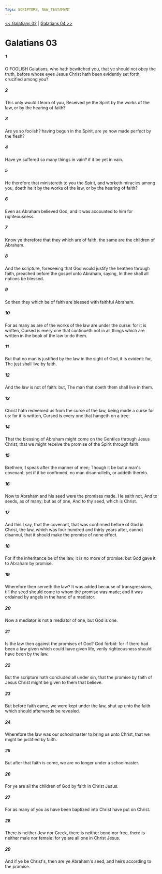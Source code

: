 ```yaml
---
Tags: SCRIPTURE, NEW_TESTAMENT
---
```


[<< Galatians 02](NEW_TESTAMENT/09_Galatians/Galatians_02.md) | [Galatians 04 >>](NEW_TESTAMENT/09_Galatians/Galatians_04.md)

# Galatians 03

##### 1
 O FOOLISH Galatians, who hath bewitched you, that ye should not obey the truth, before whose eyes Jesus Christ hath been evidently set forth, crucified among you?
##### 2
 This only would I learn of you, Received ye the Spirit by the works of the law, or by the hearing of faith?
##### 3
 Are ye so foolish? having begun in the Spirit, are ye now made perfect by the flesh?
##### 4
 Have ye suffered so many things in vain? if it be yet in vain.
##### 5
 He therefore that ministereth to you the Spirit, and worketh miracles among you, doeth he it by the works of the law, or by the hearing of faith?
##### 6
 Even as Abraham believed God, and it was accounted to him for righteousness.
##### 7
 Know ye therefore that they which are of faith, the same are the children of Abraham.
##### 8
 And the scripture, foreseeing that God would justify the heathen through faith, preached before the gospel unto Abraham, saying, In thee shall all nations be blessed.
##### 9
 So then they which be of faith are blessed with faithful Abraham.
##### 10
 For as many as are of the works of the law are under the curse: for it is written, Cursed is every one that continueth not in all things which are written in the book of the law to do them.
##### 11
 But that no man is justified by the law in the sight of God, it is evident: for, The just shall live by faith.
##### 12
 And the law is not of faith: but, The man that doeth them shall live in them.
##### 13
 Christ hath redeemed us from the curse of the law, being made a curse for us: for it is written, Cursed is every one that hangeth on a tree:
##### 14
 That the blessing of Abraham might come on the Gentiles through Jesus Christ; that we might receive the promise of the Spirit through faith.
##### 15
 Brethren, I speak after the manner of men; Though it be but a man's covenant, yet if it be confirmed, no man disannulleth, or addeth thereto.
##### 16
 Now to Abraham and his seed were the promises made. He saith not, And to seeds, as of many; but as of one, And to thy seed, which is Christ.
##### 17
 And this I say, that the covenant, that was confirmed before of God in Christ, the law, which was four hundred and thirty years after, cannot disannul, that it should make the promise of none effect.
##### 18
 For if the inheritance be of the law, it is no more of promise: but God gave it to Abraham by promise.
##### 19
 Wherefore then serveth the law? It was added because of transgressions, till the seed should come to whom the promise was made; and it was ordained by angels in the hand of a mediator.
##### 20
 Now a mediator is not a mediator of one, but God is one.
##### 21
 Is the law then against the promises of God? God forbid: for if there had been a law given which could have given life, verily righteousness should have been by the law.
##### 22
 But the scripture hath concluded all under sin, that the promise by faith of Jesus Christ might be given to them that believe.
##### 23
 But before faith came, we were kept under the law, shut up unto the faith which should afterwards be revealed.
##### 24
 Wherefore the law was our schoolmaster to bring us unto Christ, that we might be justified by faith.
##### 25
 But after that faith is come, we are no longer under a schoolmaster.
##### 26
 For ye are all the children of God by faith in Christ Jesus.
##### 27
 For as many of you as have been baptized into Christ have put on Christ.
##### 28
 There is neither Jew nor Greek, there is neither bond nor free, there is neither male nor female: for ye are all one in Christ Jesus.
##### 29
 And if ye be Christ's, then are ye Abraham's seed, and heirs according to the promise.
